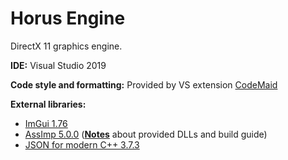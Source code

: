 # Horus Engine

DirectX 11 graphics engine.

**IDE:** Visual Studio 2019

**Code style and formatting:** Provided by VS extension [CodeMaid](http://www.codemaid.net/)

**External libraries:**
  - [ImGui 1.76](https://github.com/ocornut/imgui)
  - [AssImp 5.0.0](https://github.com/assimp/assimp) ([**Notes**](https://github.com/medranSolus/HorusEngine/blob/master/AssImpInfo.md) about provided DLLs and build guide)
  - [JSON for modern C++ 3.7.3](https://github.com/nlohmann/json)